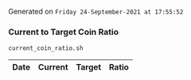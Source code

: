 Generated on `Friday 24-September-2021 at 17:55:52`

### Current to Target Coin Ratio
`current_coin_ratio.sh`

Date|Current|Target|Ratio
---|---|---|---
